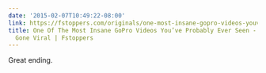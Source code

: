 ```yaml
---
date: '2015-02-07T10:49:22-08:00'
link: https://fstoppers.com/originals/one-most-insane-gopro-videos-youve-probably-ever-seen-and-why-its-gone-viral-55337
title: One Of The Most Insane GoPro Videos You’ve Probably Ever Seen - And Why It’s
  Gone Viral | Fstoppers
---
```


Great ending.
